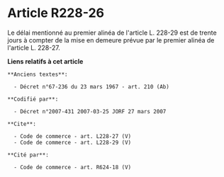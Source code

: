 # Article R228-26

Le délai mentionné au premier alinéa de l'article L. 228-29 est de trente jours à compter de la mise en demeure prévue par le
premier alinéa de l'article L. 228-27.

**Liens relatifs à cet article**

	**Anciens textes**:

	  - Décret n°67-236 du 23 mars 1967 - art. 210 (Ab)

	**Codifié par**:

	  - Décret n°2007-431 2007-03-25 JORF 27 mars 2007

	**Cite**:

	  - Code de commerce - art. L228-27 (V)
	  - Code de commerce - art. L228-29 (V)

	**Cité par**:

	  - Code de commerce - art. R624-18 (V)
